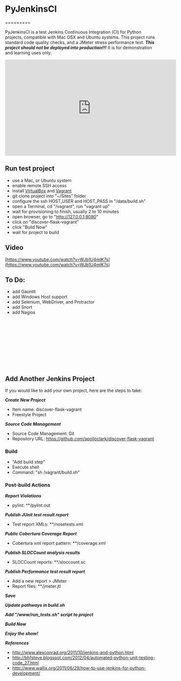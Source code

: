 # PyJenkinsCI
=========

PyJenkinsCI is a test Jenkins Continuous Integration (CI) for Python projects,
compatible with Mac OSX and Ubuntu systems. This project runs standard code
quality checks, and a JMeter stress performance test. ***This project should not
be deployed into production!!!*** It is for demonstration and learning uses
only.

<iframe width="560" height="315" src="https://www.youtube.com/embed/WJb1U4mlK7s" frameborder="0" allowfullscreen></iframe>

## Run test project
- use a Mac, or Ubuntu system
- enable remote SSH access
- install [VirtualBox](https://www.virtualbox.org/wiki/Downloads) and [Vagrant](https://www.vagrantup.com/downloads.html)
- git clone project into "~/Sites" folder
- configure the ssh HOST_USER and HOST_PASS in "/data/build.sh"
- open a Terminal, cd "/vagrant", run "vagrant up"
- wait for provisioning to finish, usually 2 to 10 minutes
- open browser, go to "http://127.0.0.1:8080"
- click on "discover-flask-vagrant"
- click "Build Now"
- wait for project to build

## Video
[https://www.youtube.com/watch?v=WJb1U4mlK7s](https://www.youtube.com/watch?v=WJb1U4mlK7s)

## To Do:
- add Gauntlt
- add Windows Host support
- add Selenium, WebDriver, and Protractor
- add Snort
- add Nagios

<br/>
<br/>
<br/>
<br/>
<br/>
<br/>
<br/>
<br/>
<br/>

## Add Another Jenkins Project

If you would like to add your own project, here are the steps to take:

***Create New Project***
- Item name: discover-flask-vagrant
- Freestyle Project

***Source Code Management***
- Source Code Management: Git
- Repository URL: https://github.com/apolloclark/discover-flask-vagrant

### Build
- "Add build step"
- Execute shell
- Command: "sh /vagrant/build.sh"

### Post-build Actions
***Report Violations***
- pylint: **/pylint.out

***Publish JUnit test result report***
- Test report XMLs: **/nosetests.xml

***Public Cobertura Coverage Report***
- Cobertura xml report pattern: **/coverage.xml

***Publish SLOCCount analysis results***
- SLOCCount reports: **/sloccount.sc

***Publish Performance test result report***
- Add a new report > JMeter
- Report files: **/jmeter.jtl

***Save***

***Update pathways in build.sh***

***Add "/www/run_tests.sh" script to project***

***Build Now***

***Enjoy the show!***

***References***

- http://www.alexconrad.org/2011/10/jenkins-and-python.html
- http://bhfsteve.blogspot.com/2012/04/automated-python-unit-testing-code_27.html
- http://www.wallix.org/2011/06/29/how-to-use-jenkins-for-python-development/